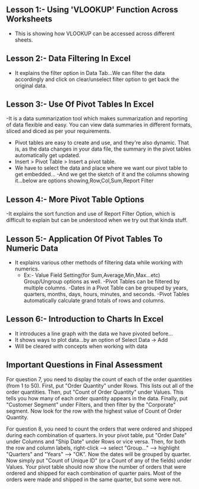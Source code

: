 ## **Lesson 1:- Using 'VLOOKUP' Function Across Worksheets**

 - This is showing how VLOOKUP can be accessed across different sheets.

## **Lesson 2:- Data Filtering In Excel**

 - It explains the filter option in Data Tab...We can filter the data accordingly and click on clear/unselect filter option to get back the original data.

## **Lesson 3:- Use Of Pivot Tables In Excel**

 -It is a data summarization tool which makes summarization and reporting of data flexible and easy. 
   You can view data summaries in different formats, sliced and diced as per your requirements.
 - Pivot tables are easy to create and use, and they're also dynamic. That is, as the data changes in your data file, the summary in the pivot tables automatically get updated.
 -  Insert > Pivot Table > Insert a pivot table.
 - We have to select the data and place where we want our pivot table to get embedded...
 -And we get the sketch of it and the columns showing it...below are options showing,Row,Col,Sum,Report Filter

## **Lesson 4:- More Pivot Table Options**

 -It explains the sort function and use of Report Filter Option, which is difficult to explain but can be understood when we try out that kinda stuff.

## **Lesson 5:- Application Of Pivot Tables To Numeric Data**

 - It explains various other methods of filtering data while working with numerics.
      - Ex:- Value Field Setting(for Sum,Average,Min,Max...etc)
                  Group/Ungroup options as well.
 -Pivot Tables can be filtered by multiple columns.
 -Dates in a Pivot Table can be grouped by years, quarters, months, days, hours, minutes, and seconds.
 -Pivot Tables automatically calculate grand totals of rows and columns.

## **Lesson 6:- Introduction to Charts In Excel**

 - It introduces a line graph with the data we have pivoted before...
 - It shows ways to plot data...by an option of Select Data -> Add
 - Will be cleared with concepts when working with data

## Important Questions in Final Assessment
For question 7, you need to display the count of each of the order quantities (from 1 to 50). First, put "Order Quantity" under Rows. This lists out all of the order quantities. Then, put "Count of Order Quantity" under Values. This tells you how many of each order quantity appears in the data. Finally, put "Customer Segment" under Filters, and then filter by the "Corporate" segment. Now look for the row with the highest value of Count of Order Quantity.

For question 8, you need to count the orders that were ordered and shipped during each combination of quarters. In your pivot table, put "Order Date" under Columns and "Ship Date" under Rows or vice versa. Then, for both the row and column labels, right-click --> select "Group..." --> highlight "Quarters" and "Years" --> "OK". Now the dates will be grouped by quarter. Now simply put "Count of Unique ID" (or a Count of any of the fields) under Values. Your pivot table should now show the number of orders that were ordered and shipped for each combination of quarter pairs. Most of the orders were made and shipped in the same quarter, but some were not.

